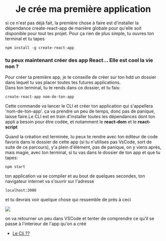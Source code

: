 <h1><center>Je crée ma première application</h1>
  <p> si ce n'est pas déjà fait, la première chose à faire est d'installer la dépendance create-react-app de manière globale pour qu'elle soit disponible pour tout tes projet. Pour ça rien de plus simple, tu ouvres ton terminal et tu tapes </p>
  
  <code>npm install -g create-react-app</code>
  <h3>tu peux maintenant créer des app React... Elle est cool la vie non ?</h3>
  <p>Pour créer ta première app, je te conseille de créer sur ton hdd un dossier dans lequel tu vas placer toutes tes futures applications.</br>
  Dans ton terminal, tu te rends dans ce dossier, et tu fais:</p>
<code>create-react-app nom-de-ton-app</code>
<p>Cette commande va lancer le CLI et créer ton application qui s'appellera 'nom-de-ton-app'.
ça va prendre un peu de temps, donc pas de panique, laisse faire.Le CLI est en train d'installer toutes les dépendances dont ton appli a besoin pour être codée, et notamment le <strong>react-dom</strong> et le <strong>react-script</strong></p>
<p>Quand la création est terminée, tu peux te rendre avec ton éditeur de code favoris dans le dossier de cette app (si tu n'utilises pas VsCode, sort de suite de ce parcours), y'a plein d'élèment, pas de panique, on y viens après, mais magie, avec ton terminal, si tu vas dans le dossier de ton app et que tu tapes:</p>
<code>npm start</code>
<p>ton application va se compiler et au bout de quelques secondes, ton navigateur internet va s'ouvrir sur l'adresse</p>
<code>localhost:3000</code>
<p>et tu devrais voir quelque chose qui ressemble de prés à ceci</p>
  
<img src='https://www.pineboat.in/img/react-continuous-deployment/react-wheel.gif' />
<p>on va retourner un peu dans VSCode et tenter de comprendre ce qu'il se passe à l'interieur de l'app qu'on a créé</p>
<ul>
  <li><a href="https://github.com/GuyVil1/theorie-React/blob/master/2.Le-CLI.md">Le Cli ??</li>
    </ul>
    
